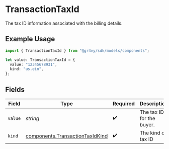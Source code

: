 # TransactionTaxId

The tax ID information associated with the billing details.

## Example Usage

```typescript
import { TransactionTaxId } from "@gr4vy/sdk/models/components";

let value: TransactionTaxId = {
  value: "12345678931",
  kind: "us.ein",
};
```

## Fields

| Field                                                                              | Type                                                                               | Required                                                                           | Description                                                                        | Example                                                                            |
| ---------------------------------------------------------------------------------- | ---------------------------------------------------------------------------------- | ---------------------------------------------------------------------------------- | ---------------------------------------------------------------------------------- | ---------------------------------------------------------------------------------- |
| `value`                                                                            | *string*                                                                           | :heavy_check_mark:                                                                 | The tax ID for the buyer.                                                          | 12345678931                                                                        |
| `kind`                                                                             | [components.TransactionTaxIdKind](../../models/components/transactiontaxidkind.md) | :heavy_check_mark:                                                                 | The kind of tax ID                                                                 | us.ein                                                                             |
